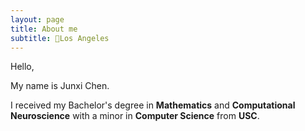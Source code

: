 ```yaml
---
layout: page
title: About me
subtitle: 📍Los Angeles
---
```


Hello,

My name is Junxi Chen. 

I received my Bachelor's degree in **Mathematics** and **Computational Neuroscience** with a minor in **Computer Science** from **USC**.

